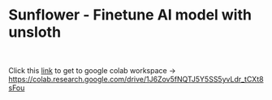 # Sunflower - Finetune AI model with unsloth
<br>

Click this [link](https://colab.research.google.com/drive/1J6Zov5fNQTJ5Y5SS5yvLdr_tCXt8sFou) to get to google colab workspace -> https://colab.research.google.com/drive/1J6Zov5fNQTJ5Y5SS5yvLdr_tCXt8sFou

